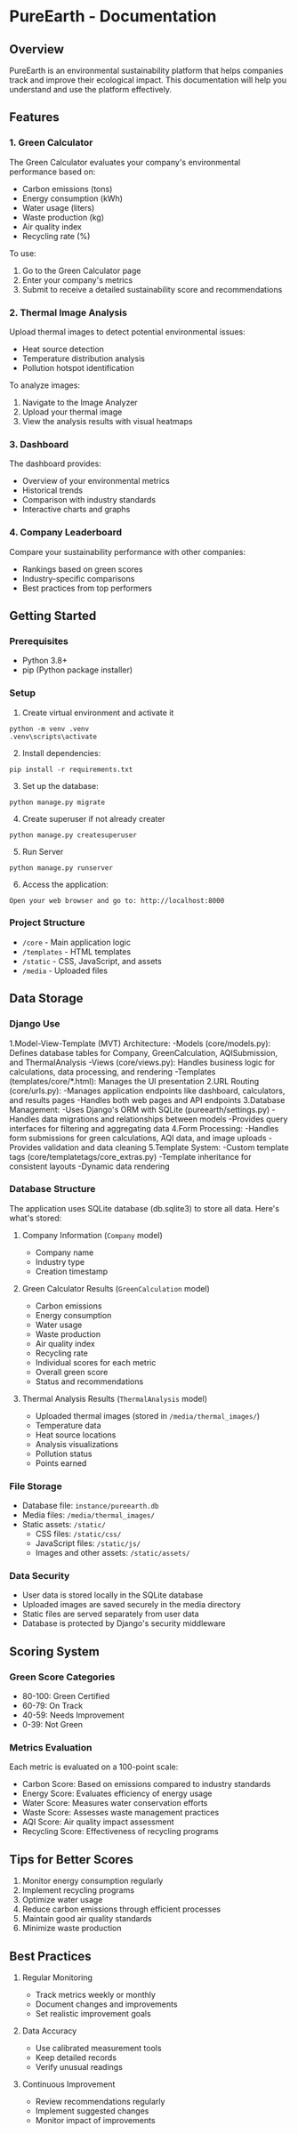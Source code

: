 
# PureEarth - Documentation

## Overview
PureEarth is an environmental sustainability platform that helps companies track and improve their ecological impact. This documentation will help you understand and use the platform effectively.

## Features

### 1. Green Calculator
The Green Calculator evaluates your company's environmental performance based on:
- Carbon emissions (tons)
- Energy consumption (kWh)
- Water usage (liters)
- Waste production (kg)
- Air quality index
- Recycling rate (%)

To use:
1. Go to the Green Calculator page
2. Enter your company's metrics
3. Submit to receive a detailed sustainability score and recommendations

### 2. Thermal Image Analysis
Upload thermal images to detect potential environmental issues:
- Heat source detection
- Temperature distribution analysis
- Pollution hotspot identification

To analyze images:
1. Navigate to the Image Analyzer
2. Upload your thermal image
3. View the analysis results with visual heatmaps

### 3. Dashboard
The dashboard provides:
- Overview of your environmental metrics
- Historical trends
- Comparison with industry standards
- Interactive charts and graphs

### 4. Company Leaderboard
Compare your sustainability performance with other companies:
- Rankings based on green scores
- Industry-specific comparisons
- Best practices from top performers

## Getting Started

### Prerequisites

- Python 3.8+
- pip (Python package installer)

### Setup
1. Create virtual environment and activate it
```
python -m venv .venv
.venv\scripts\activate
```

2. Install dependencies:
```
pip install -r requirements.txt
```

3. Set up the database:
```
python manage.py migrate
```

4. Create superuser if not already creater
```
python manage.py createsuperuser
```
5. Run Server
```
python manage.py runserver
```
6. Access the application:
```
Open your web browser and go to: http://localhost:8000
```

### Project Structure
- `/core` - Main application logic
- `/templates` - HTML templates
- `/static` - CSS, JavaScript, and assets
- `/media` - Uploaded files

## Data Storage

### Django Use
1.Model-View-Template (MVT) Architecture:
	-Models (core/models.py): Defines database tables for Company, GreenCalculation, AQISubmission, and 	 	   	 ThermalAnalysis
	-Views (core/views.py): Handles business logic for calculations, data processing, and rendering
	-Templates (templates/core/*.html): Manages the UI presentation
2.URL Routing (core/urls.py):
	-Manages application endpoints like dashboard, calculators, and results pages
	-Handles both web pages and API endpoints
3.Database Management:
	-Uses Django's ORM with SQLite (pureearth/settings.py)
	-Handles data migrations and relationships between models
	-Provides query interfaces for filtering and aggregating data
4.Form Processing:
	-Handles form submissions for green calculations, AQI data, and image uploads
	-Provides validation and data cleaning
5.Template System:
	-Custom template tags (core/templatetags/core_extras.py)
	-Template inheritance for consistent layouts
	-Dynamic data rendering

### Database Structure
The application uses SQLite database (db.sqlite3) to store all data. Here's what's stored:

1. Company Information (`Company` model)
   - Company name
   - Industry type
   - Creation timestamp

2. Green Calculator Results (`GreenCalculation` model)
   - Carbon emissions
   - Energy consumption
   - Water usage
   - Waste production
   - Air quality index
   - Recycling rate
   - Individual scores for each metric
   - Overall green score
   - Status and recommendations

3. Thermal Analysis Results (`ThermalAnalysis` model)
   - Uploaded thermal images (stored in `/media/thermal_images/`)
   - Temperature data
   - Heat source locations
   - Analysis visualizations
   - Pollution status
   - Points earned

### File Storage
- Database file: `instance/pureearth.db`
- Media files: `/media/thermal_images/`
- Static assets: `/static/`
  - CSS files: `/static/css/`
  - JavaScript files: `/static/js/`
  - Images and other assets: `/static/assets/`

### Data Security
- User data is stored locally in the SQLite database
- Uploaded images are saved securely in the media directory
- Static files are served separately from user data
- Database is protected by Django's security middleware

## Scoring System

### Green Score Categories
- 80-100: Green Certified
- 60-79: On Track
- 40-59: Needs Improvement
- 0-39: Not Green

### Metrics Evaluation
Each metric is evaluated on a 100-point scale:
- Carbon Score: Based on emissions compared to industry standards
- Energy Score: Evaluates efficiency of energy usage
- Water Score: Measures water conservation efforts
- Waste Score: Assesses waste management practices
- AQI Score: Air quality impact assessment
- Recycling Score: Effectiveness of recycling programs

## Tips for Better Scores
1. Monitor energy consumption regularly
2. Implement recycling programs
3. Optimize water usage
4. Reduce carbon emissions through efficient processes
5. Maintain good air quality standards
6. Minimize waste production


## Best Practices
1. Regular Monitoring
   - Track metrics weekly or monthly
   - Document changes and improvements
   - Set realistic improvement goals

2. Data Accuracy
   - Use calibrated measurement tools
   - Keep detailed records
   - Verify unusual readings

3. Continuous Improvement
   - Review recommendations regularly
   - Implement suggested changes
   - Monitor impact of improvements
